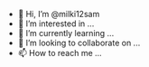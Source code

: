 - 👋 Hi, I’m @milki12sam
- 👀 I’m interested in ...
- 🌱 I’m currently learning ...
- 💞️ I’m looking to collaborate on ...
- 📫 How to reach me ...

<!---
milki12sam/milki12sam is a ✨ special ✨ repository because its `README.md` (this file) appears on your GitHub profile.
You can click the Preview link to take a look at your changes.
--->
